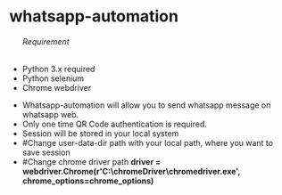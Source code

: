 # whatsapp-automation
<ul>
<h6>Requirement</h6>
    <li>Python 3.x required</li>
    <li>Python selenium</li>
    <li>Chrome webdriver</li>
</ul>
<ul>
    <li>Whatsapp-automation will allow you to send whatsapp message on whatsapp web.</li>
    <li>Only one time QR Code authentication is required.</li>
    <li>Session will be stored in your local system</li>
    <li>#Change user-data-dir path with your local path, where you want to save session</li>
    <li>#Change chrome driver path <b>driver = webdriver.Chrome(r'C:\chromeDriver\chromedriver.exe', chrome_options=chrome_options)</b> </li>
</ul>
